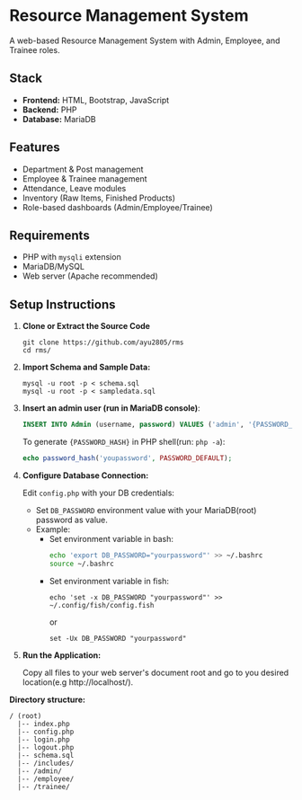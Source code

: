 # Resource Management System

A web-based Resource Management System with Admin, Employee, and Trainee roles.


## Stack

- **Frontend:** HTML, Bootstrap, JavaScript
- **Backend:** PHP
- **Database:** MariaDB

## Features

- Department & Post management
- Employee & Trainee management
- Attendance, Leave modules
- Inventory (Raw Items, Finished Products)
- Role-based dashboards (Admin/Employee/Trainee)

## Requirements

- PHP with `mysqli` extension
- MariaDB/MySQL
- Web server (Apache recommended)

## Setup Instructions

1. **Clone or Extract the Source Code**
   ```
   git clone https://github.com/ayu2805/rms
   cd rms/
   ```
2. **Import Schema and Sample Data:**

   ```
   mysql -u root -p < schema.sql
   mysql -u root -p < sampledata.sql
   ```

3. **Insert an admin user (run in MariaDB console)**:

    ```sql
    INSERT INTO Admin (username, password) VALUES ('admin', '{PASSWORD_HASH}');
    ```

    To generate `{PASSWORD_HASH}` in PHP shell(run: ```php -a```):
    ```php
    echo password_hash('youpassword', PASSWORD_DEFAULT);
    ```
3. **Configure Database Connection:**

   Edit `config.php` with your DB credentials:
   - Set ```DB_PASSWORD``` environment value with your MariaDB(root) password as value.
   - Example:
      + Set environment variable in bash:
         ```bash
         echo 'export DB_PASSWORD="yourpassword"' >> ~/.bashrc
         source ~/.bashrc
         ```
      + Set environment variable in fish:
         ```fish
         echo 'set -x DB_PASSWORD "yourpassword"' >> ~/.config/fish/config.fish
         ```
         or
         ```fish
         set -Ux DB_PASSWORD "yourpassword"
         ```

4. **Run the Application:**

   Copy all files to your web server's document root and go to you desired location(e.g http://localhost/).

**Directory structure:**

```
/ (root)
  |-- index.php
  |-- config.php
  |-- login.php
  |-- logout.php
  |-- schema.sql
  |-- /includes/
  |-- /admin/
  |-- /employee/
  |-- /trainee/
```